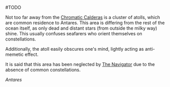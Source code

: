 ---
---

\#TODO 

Not too far away from the [Chromatic Calderas](Chromatic%20Calderas.md) is a cluster of atolls, which are common residence to Antares.
This area is differing from the rest of the ocean itself, as only dead and distant stars (from outside the milky way) shine. This usually confuses seafarers who orient themselves on constellations.

Additionally, the atoll easily obscures one's mind, lightly acting as anti-memetic effect.

It is said that this area has been neglected by [The Navigator](..\..\..\..\..\..\..\..\Beings\Gods%20and%20Deities\The%20Navigator.md) due to the absence of common constellations.

*Antares*
